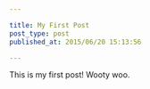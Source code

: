 ```yaml
---

title: My First Post
post_type: post
published_at: 2015/06/20 15:13:56

---
```


This is my first post! Wooty woo.
